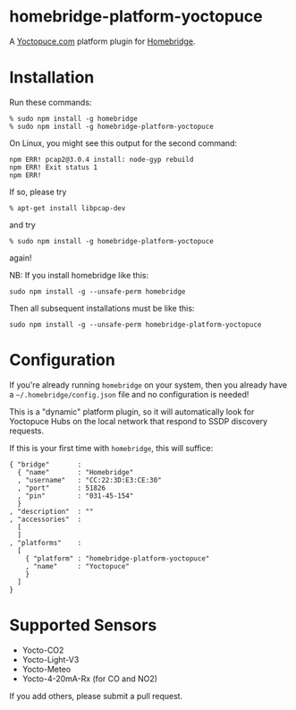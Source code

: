 # homebridge-platform-yoctopuce
A [Yoctopuce.com](https://yoctopuce) platform plugin for [Homebridge](https://github.com/nfarina/homebridge).

# Installation
Run these commands:

    % sudo npm install -g homebridge
    % sudo npm install -g homebridge-platform-yoctopuce

On Linux, you might see this output for the second command:

    npm ERR! pcap2@3.0.4 install: node-gyp rebuild
    npm ERR! Exit status 1
    npm ERR!

If so, please try

    % apt-get install libpcap-dev

and try

    % sudo npm install -g homebridge-platform-yoctopuce

again!

NB: If you install homebridge like this:

    sudo npm install -g --unsafe-perm homebridge

Then all subsequent installations must be like this:

    sudo npm install -g --unsafe-perm homebridge-platform-yoctopuce

# Configuration
If you're already running `homebridge` on your system,
then you already have a `~/.homebridge/config.json` file and no configuration is needed!

This is a "dynamic" platform plugin,
so it will automatically look for Yoctopuce Hubs on the local network that respond to SSDP discovery requests.

If this is your first time with `homebridge`,
this will suffice:

    { "bridge"       :
      { "name"       : "Homebridge"
      , "username"   : "CC:22:3D:E3:CE:30"
      , "port"       : 51826
      , "pin"        : "031-45-154"
      }
    , "description"  : ""
    , "accessories"  :
      [
      ]
    , "platforms"    :
      [
        { "platform" : "homebridge-platform-yoctopuce"
        , "name"     : "Yoctopuce"
        }
      ]
    }

# Supported Sensors

* Yocto-CO2
* Yocto-Light-V3
* Yocto-Meteo
* Yocto-4-20mA-Rx (for CO and NO2)

If you add others,
please submit a pull request.
